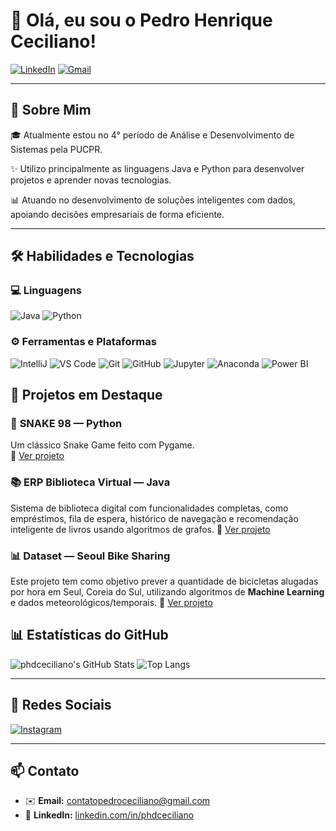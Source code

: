 # 👋 Olá, eu sou o Pedro Henrique Ceciliano!

[![LinkedIn](https://img.shields.io/badge/LinkedIn-0077B5?style=for-the-badge&logo=linkedin&logoColor=white)](https://www.linkedin.com/in/phdceciliano)
[![Gmail](https://img.shields.io/badge/Gmail-D14836?style=for-the-badge&logo=gmail&logoColor=white)](mailto:contatopedroceciliano@gmail.com)


---

## 🚀 Sobre Mim

🎓 Atualmente estou no 4° período de Análise e Desenvolvimento de Sistemas pela PUCPR.

✨ Utilizo principalmente as linguagens Java e Python para desenvolver projetos e aprender novas tecnologias.

📊 Atuando no desenvolvimento de soluções inteligentes com dados, apoiando decisões empresariais de forma eficiente.

---

## 🛠 Habilidades e Tecnologias

### 💻 Linguagens 
![Java](https://img.shields.io/badge/Java-ED8B00?style=flat&logo=java&logoColor=white)
![Python](https://img.shields.io/badge/Python-3776AB?style=flat&logo=python&logoColor=white)

### ⚙️ Ferramentas e Plataformas
![IntelliJ](https://img.shields.io/badge/IntelliJ_IDEA-000000?style=flat&logo=intellijidea&logoColor=white)
![VS Code](https://img.shields.io/badge/VS_Code-007ACC?style=flat&logo=visual-studio-code&logoColor=white)
![Git](https://img.shields.io/badge/Git-F05032?style=flat&logo=git&logoColor=white)
![GitHub](https://img.shields.io/badge/GitHub-181717?style=flat&logo=github&logoColor=white)
![Jupyter](https://img.shields.io/badge/Jupyter-F37626?style=flat&logo=jupyter&logoColor=white)
![Anaconda](https://img.shields.io/badge/Anaconda-44A833?style=flat&logo=anaconda&logoColor=white)
![Power BI](https://img.shields.io/badge/Power_BI-F2C811?style=flat&logo=powerbi&logoColor=black)

## 🌟 Projetos em Destaque

### 🐍 **SNAKE 98 — Python**
Um clássico Snake Game feito com Pygame.  
🔗 [Ver projeto](https://github.com/phdceciliano/Py.game)
### 📚 ERP Biblioteca Virtual — Java
Sistema de biblioteca digital com funcionalidades completas, como empréstimos, fila de espera, histórico de navegação e recomendação inteligente de livros usando algoritmos de grafos.
🔗 [Ver projeto](https://github.com/phdceciliano/ERP-Biblioteca)
### 📊 Dataset — Seoul Bike Sharing
Este projeto tem como objetivo prever a quantidade de bicicletas alugadas por hora em Seul, Coreia do Sul, utilizando algoritmos de **Machine Learning** e dados meteorológicos/temporais.
🔗 [Ver projeto](https://github.com/phdceciliano)


## 📊 Estatísticas do GitHub

![phdceciliano's GitHub Stats](https://github-readme-stats.vercel.app/api?username=phdceciliano&show_icons=true&theme=tokyonight)
![Top Langs](https://github-readme-stats.vercel.app/api/top-langs/?username=phdceciliano&layout=compact&theme=tokyonight)

---

## 📱 Redes Sociais

[![Instagram](https://img.shields.io/badge/Instagram-E4405F?style=flat&logo=instagram&logoColor=white)](https://instagram.com/pedro_ceciliano)

---

## 📫 Contato

- ✉️ **Email:** [contatopedroceciliano@gmail.com](mailto:contatopedroceciliano@gmail.com)  
- 💼 **LinkedIn:** [linkedin.com/in/phdceciliano](https://www.linkedin.com/in/phdceciliano)
